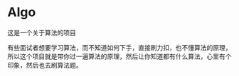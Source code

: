 # Algo

这是一个关于算法的项目

有些面试者想要学习算法，而不知道如何下手，直接刷力扣，也不懂算法的原理，所以这个项目就是带你过一遍算法的原理，然后让你知道都有什么算法，心里有个印象，然后也去刷算法题。

